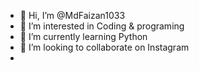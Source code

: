- 👋 Hi, I’m @MdFaizan1033
- 👀 I’m interested in Coding & programing 
- 🌱 I’m currently learning Python
- 💞️ I’m looking to collaborate on Instagram 
- 

<!---
MdFaizan1033/MdFaizan1033 is a ✨ special ✨ repository because its `README.md` (this file) appears on your GitHub profile.
You can click the Preview link to take a look at your changes.
--->
